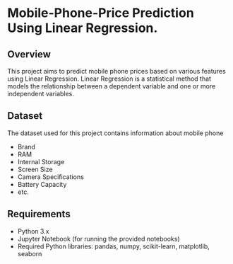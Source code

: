 # Mobile-Phone-Price Prediction Using Linear Regression.

## Overview

This project aims to predict mobile phone prices based on various features using Linear Regression. Linear Regression is a statistical method that models the relationship between a dependent variable and one or more independent variables.

##  Dataset
The dataset used for this project contains information about mobile phone
- Brand
- RAM
- Internal Storage
- Screen Size
- Camera Specifications
- Battery Capacity
- etc.

## Requirements

- Python 3.x
- Jupyter Notebook (for running the provided notebooks)
- Required Python libraries: pandas, numpy, scikit-learn, matplotlib, seaborn

